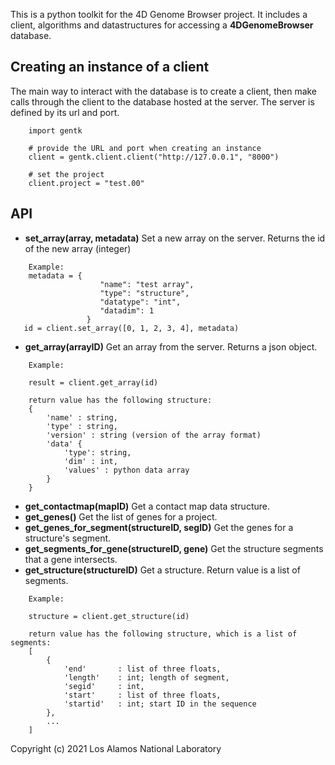 This is a python toolkit for the 4D Genome Browser project. It includes a client, algorithms and datastructures for accessing a **4DGenomeBrowser** database.


## Creating an instance of a client
The main way to interact with the database is to create a client, then make calls through the client to the database hosted at the server. The server is defined by its url and port. 

```
    import gentk

    # provide the URL and port when creating an instance
    client = gentk.client.client("http://127.0.0.1", "8000")

    # set the project
    client.project = "test.00"
```

## API
- **set_array(array, metadata)** Set a new array on the server. Returns the id of the new array (integer)

```
    Example:
    metadata = {
                    "name": "test array", 
                    "type": "structure", 
                    "datatype": "int", 
                    "datadim": 1
                 }
   id = client.set_array([0, 1, 2, 3, 4], metadata)
```
- **get_array(arrayID)** Get an array from the server. Returns a json object.
```
    Example:

    result = client.get_array(id)

    return value has the following structure:
    {
        'name' : string,
        'type' : string,
        'version' : string (version of the array format)
        'data' {
            'type': string,
            'dim' : int,
            'values' : python data array
        }
    }

```
- **get_contactmap(mapID)** Get a contact map data structure.
- **get_genes()** Get the list of genes for a project.
- **get_genes_for_segment(structureID, segID)** Get the genes for a structure's segment.
- **get_segments_for_gene(structureID, gene)** Get the structure segments that a gene intersects.
- **get_structure(structureID)** Get a structure. Return value is a list of segments. 
```
    Example:

    structure = client.get_structure(id)

    return value has the following structure, which is a list of segments:
    [
        {
            'end'       : list of three floats,
            'length'    : int; length of segment,
            'segid'     : int,
            'start'     : list of three floats,
            'startid'   : int; start ID in the sequence
        },
        ...
    ]
```

Copyright (c) 2021 Los Alamos National Laboratory
